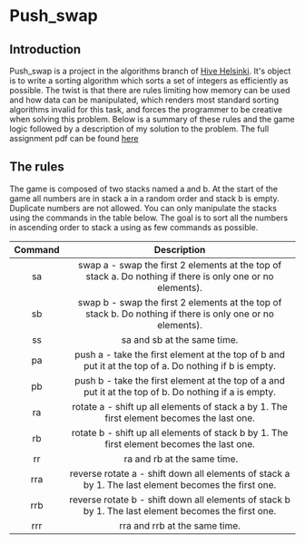 # Push_swap

## Introduction

Push_swap is a project in the algorithms branch of [Hive Helsinki](https://www.hive.fi/en/). It's object is to write a sorting algorithm which sorts a set of integers as efficiently as possible. The twist is that there are rules limiting how memory can be used and how data can be manipulated, which renders most standard sorting algorithms invalid for this task, and forces the programmer to be creative when solving this problem. Below is a summary of these rules and the game logic followed by a description of my solution to the problem. The full assignment pdf can be found [here](https://www.hive.fi/en/)

## The rules

The game is composed of two stacks named a and b. At the start of the game all numbers are in stack a in a random order and stack b is empty. Duplicate numbers are not allowed. You can only manipulate the stacks using the commands in the table below. The goal is to sort all the numbers in ascending order to stack a using as few commands as possible.

| Command | Description |
| :------:| :----------:|
| sa | swap a - swap the first 2 elements at the top of stack a. Do nothing if there is only one or no elements). |
| sb | swap b - swap the first 2 elements at the top of stack b. Do nothing if there is only one or no elements). |
| ss | sa and sb at the same time. |
| pa | push a - take the first element at the top of b and put it at the top of a. Do nothing if b is empty. |
| pb | push b - take the first element at the top of a and put it at the top of b. Do nothing if a is empty. |
| ra | rotate a - shift up all elements of stack a by 1. The first element becomes the last one. |
| rb | rotate b - shift up all elements of stack b by 1. The first element becomes the last one. |
| rr | ra and rb at the same time. |
| rra | reverse rotate a - shift down all elements of stack a by 1. The last element becomes the first one. |
| rrb | reverse rotate b - shift down all elements of stack b by 1. The last element becomes the first one. |
| rrr | rra and rrb at the same time. |




